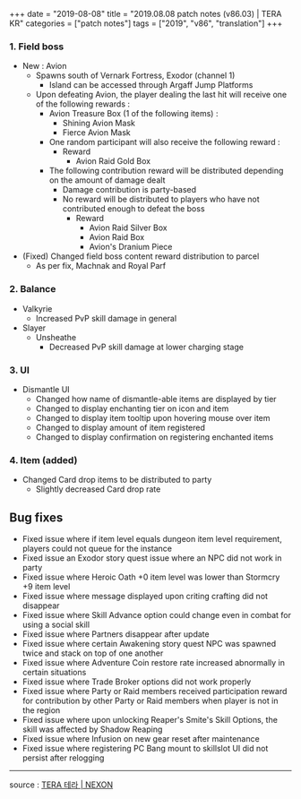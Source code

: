 +++
date = "2019-08-08"
title = "2019.08.08 patch notes (v86.03) | TERA KR"
categories = ["patch notes"]
tags = ["2019", "v86", "translation"]
+++

### 1. Field boss
- New : Avion
  - Spawns south of Vernark Fortress, Exodor (channel 1)
    - Island can be accessed through Argaff Jump Platforms
  - Upon defeating Avion, the player dealing the last hit will receive one of the following rewards :
    - Avion Treasure Box (1 of the following items) :
      - Shining Avion Mask
      - Fierce Avion Mask
    - One random participant will also receive the following reward :
      - Reward
        - Avion Raid Gold Box
    - The following contribution reward will be distributed depending on the amount of damage dealt
      - Damage contribution is party-based
      - No reward will be distributed to players who have not contributed enough to defeat the boss
        - Reward
          - Avion Raid Silver Box
          - Avion Raid Box
          - Avion's Dranium Piece
- (Fixed) Changed field boss content reward distribution to parcel
  - As per fix, Machnak and Royal Parf

### 2. Balance
- Valkyrie
  - Increased PvP skill damage in general
- Slayer
  - Unsheathe
    - Decreased PvP skill damage at lower charging stage

### 3. UI
- Dismantle UI
  - Changed how name of dismantle-able items are displayed by tier
  - Changed to display enchanting tier on icon and item
  - Changed to display item tooltip upon hovering mouse over item
  - Changed to display amount of item registered
  - Changed to display confirmation on registering enchanted items

### 4. Item (added)
- Changed Card drop items to be distributed to party
  - Slightly decreased Card drop rate

## Bug fixes

- Fixed issue where if item level equals dungeon item level requirement, players could not queue for the instance
- Fixed issue an Exodor story quest issue where an NPC did not work in party
- Fixed issue where Heroic Oath +0 item level was lower than Stormcry +9 item level
- Fixed issue where message displayed upon criting crafting did not disappear
- Fixed issue where Skill Advance option could change even in combat for using a social skill
- Fixed issue where Partners disappear after update
- Fixed issue where certain Awakening story quest NPC was spawned twice and stack on top of one another
- Fixed issue where Adventure Coin restore rate increased abnormally in certain situations
- Fixed issue where Trade Broker options did not work properly
- Fixed issue where Party or Raid members received participation reward for contribution by other Party or Raid members when player is not in the region
- Fixed issue where upon unlocking Reaper's Smite's Skill Options, the skill was affected by Shadow Reaping
- Fixed issue where Infusion on new gear reset after maintenance
- Fixed issue where registering PC Bang mount to skillslot UI did not persist after relogging

----

source : [TERA 테라 | NEXON](http://tera.nexon.com/news/update/view.aspx?n4articlesn=404)
